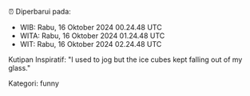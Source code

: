 ⏰ Diperbarui pada:
- WIB: Rabu, 16 Oktober 2024 00.24.48 UTC
- WITA: Rabu, 16 Oktober 2024 01.24.48 UTC
- WIT: Rabu, 16 Oktober 2024 02.24.48 UTC

Kutipan Inspiratif:
"I used to jog but the ice cubes kept falling out of my glass."


Kategori: funny

